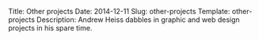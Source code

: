Title: Other projects
Date: 2014-12-11
Slug: other-projects
Template: other-projects
Description: Andrew Heiss dabbles in graphic and web design projects in his spare time.
